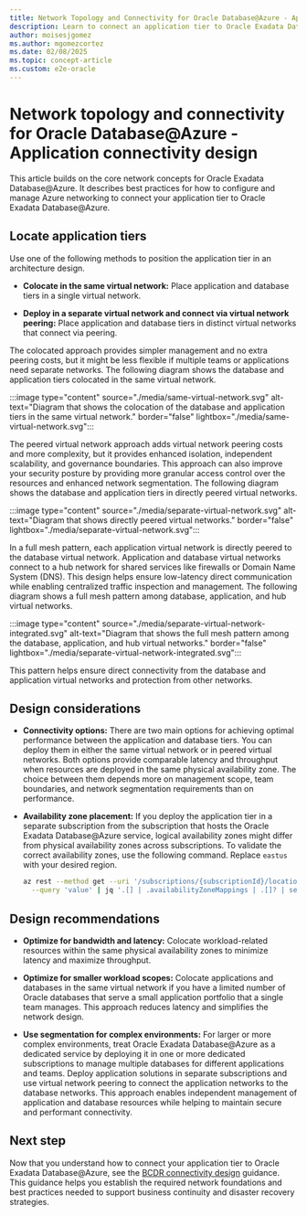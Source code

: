 ```yaml
---
title: Network Topology and Connectivity for Oracle Database@Azure - Application Connectivity Design
description: Learn to connect an application tier to Oracle Exadata Database@Azure. This article covers network concepts and best practices for integrating application and database tiers in virtual networks.
author: moisesjgomez
ms.author: mgomezcortez
ms.date: 02/08/2025
ms.topic: concept-article
ms.custom: e2e-oracle
---
```


# Network topology and connectivity for Oracle Database@Azure - Application connectivity design

This article builds on the core network concepts for Oracle Exadata Database@Azure. It describes best practices for how to configure and manage Azure networking to connect your application tier to Oracle Exadata Database@Azure.

## Locate application tiers

Use one of the following methods to position the application tier in an architecture design.

- **Colocate in the same virtual network:** Place application and database tiers in a single virtual network.

- **Deploy in a separate virtual network and connect via virtual network peering:** Place application and database tiers in distinct virtual networks that connect via peering.

The colocated approach provides simpler management and no extra peering costs, but it might be less flexible if multiple teams or applications need separate networks. The following diagram shows the database and application tiers colocated in the same virtual network.

:::image type="content" source="./media/same-virtual-network.svg" alt-text="Diagram that shows the colocation of the database and application tiers in the same virtual network." border="false" lightbox="./media/same-virtual-network.svg":::

The peered virtual network approach adds virtual network peering costs and more complexity, but it provides enhanced isolation, independent scalability, and governance boundaries. This approach can also improve your security posture by providing more granular access control over the resources and enhanced network segmentation. The following diagram shows the database and application tiers in directly peered virtual networks.

:::image type="content" source="./media/separate-virtual-network.svg" alt-text="Diagram that shows directly peered virtual networks." border="false" lightbox="./media/separate-virtual-network.svg":::

In a full mesh pattern, each application virtual network is directly peered to the database virtual network. Application and database virtual networks connect to a hub network for shared services like firewalls or Domain Name System (DNS). This design helps ensure low-latency direct communication while enabling centralized traffic inspection and management. The following diagram shows a full mesh pattern among database, application, and hub virtual networks.

:::image type="content" source="./media/separate-virtual-network-integrated.svg" alt-text="Diagram that shows the full mesh pattern among the database, application, and hub virtual networks." border="false" lightbox="./media/separate-virtual-network-integrated.svg":::

This pattern helps ensure direct connectivity from the database and application virtual networks and protection from other networks.

## Design considerations

- **Connectivity options:** There are two main options for achieving optimal performance between the application and database tiers. You can deploy them in either the same virtual network or in peered virtual networks. Both options provide comparable latency and throughput when resources are deployed in the same physical availability zone. The choice between them depends more on management scope, team boundaries, and network segmentation requirements than on performance.

- **Availability zone placement:** If you deploy the application tier in a separate subscription from the subscription that hosts the Oracle Exadata Database@Azure service, logical availability zones might differ from physical availability zones across subscriptions. To validate the correct availability zones, use the following command. Replace `eastus` with your desired region.

  ```bash
  az rest --method get --uri '/subscriptions/{subscriptionId}/locations?api-version=2022-12-01' \
    --query 'value' | jq '.[] | .availabilityZoneMappings | .[]? | select(.physicalZone | contains("eastus"))'
  ```

## Design recommendations

- **Optimize for bandwidth and latency:** Colocate workload-related resources within the same physical availability zones to minimize latency and maximize throughput.

- **Optimize for smaller workload scopes:** Colocate applications and databases in the same virtual network if you have a limited number of Oracle databases that serve a small application portfolio that a single team manages. This approach reduces latency and simplifies the network design.

- **Use segmentation for complex environments:** For larger or more complex environments, treat Oracle Exadata Database@Azure as a dedicated service by deploying it in one or more dedicated subscriptions to manage multiple databases for different applications and teams. Deploy application solutions in separate subscriptions and use virtual network peering to connect the application networks to the database networks. This approach enables independent management of application and database resources while helping to maintain secure and performant connectivity.

## Next step

Now that you understand how to connect your application tier to Oracle Exadata Database@Azure, see the [BCDR connectivity design](./business-continuity-disaster-recovery-connectivity-design.md) guidance. This guidance helps you establish the required network foundations and best practices needed to support business continuity and disaster recovery strategies.

